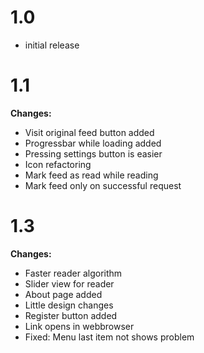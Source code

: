 # 1.0

* initial release

# 1.1

<strong>Changes:</strong>
<ul>
<li>Visit original feed button added</li>
<li>Progressbar while loading added</li>
<li>Pressing settings button is easier</li>
<li>Icon refactoring</li>
<li>Mark feed as read while reading</li>
<li>Mark feed only on successful request</li>
</ul>

# 1.3

<strong>Changes:</strong>
<ul>
<li>Faster reader algorithm</li>
<li>Slider view for reader</li>
<li>About page added</li>
<li>Little design changes</li>
<li>Register button added</li>
<li>Link opens in webbrowser</li>
<li>Fixed: Menu last item not shows problem</li>
</ul>

